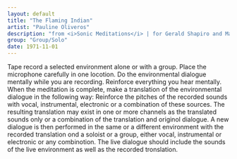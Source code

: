 ```yaml
---
layout: default
title: "The Flaming Indian"
artist: "Pauline Oliveros"
description: "from <i>Sonic Meditations</i> | for Gerald Shapiro and Margot Blum"
group: "Group/Solo"
date: 1971-11-01
---
```

Tape record a selected environment alone or with a group. Place the microphone carefully in one locotion. Do the environmental dialogue mentally while you are recording. Reinforce everything you hear mentally. When the meditation is complete, make a translation of the environmental dialogue in the following way: Reinforce the pitches of the recorded sounds with vocal, instrumental, electronic or a combination of these sources. The resulting translation may exist in one or more channels as the translated sounds only or a combination of the translation and originol dialogue. A new dialogue is then performed in the same or a different environment with the recorded translation ond a soloist or a group, either vocal, instrumental or electronic or any combinotion. The live dialogue should include the sounds of the live environment as well as the recorded tronslation.

